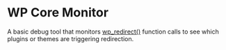 # WP Core Monitor
A basic debug tool that monitors [wp_redirect()](https://developer.wordpress.org/reference/functions/wp_redirect/) function calls to see which plugins or themes are triggering redirection.
